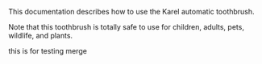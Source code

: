 This documentation describes how to use the Karel automatic toothbrush.

Note that this toothbrush is totally safe to use for children, adults, pets, wildlife, and plants.

this is for testing merge
